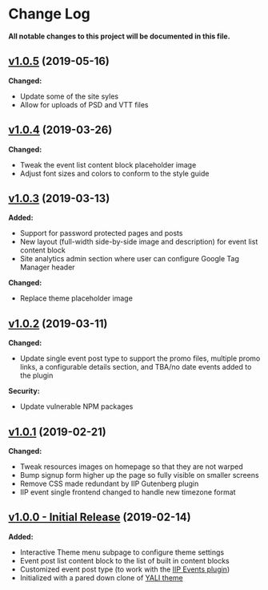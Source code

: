 # Change Log
**All notable changes to this project will be documented in this file.**

## [v1.0.5](https://github.com/IIP-Design/interactive-theme/tree/v1.0.5) (2019-05-16)

**Changed:**
- Update some of the site syles
- Allow for uploads of PSD and VTT files

## [v1.0.4](https://github.com/IIP-Design/interactive-theme/tree/v1.0.4) (2019-03-26)

**Changed:**
- Tweak the event list content block placeholder image
- Adjust font sizes and colors to conform to the style guide

## [v1.0.3](https://github.com/IIP-Design/interactive-theme/tree/v1.0.3) (2019-03-13)

**Added:**
- Support for password protected pages and posts
- New layout (full-width side-by-side image and description) for event list content block
- Site analytics admin section where user can configure Google Tag Manager header

**Changed:**
- Replace theme placeholder image

## [v1.0.2](https://github.com/IIP-Design/interactive-theme/tree/v1.0.2) (2019-03-11)

**Changed:**
- Update single event post type to support the promo files, multiple promo links, a configurable details section, and TBA/no date events added to the plugin

**Security:**
- Update vulnerable NPM packages

## [v1.0.1](https://github.com/IIP-Design/interactive-theme/tree/v1.0.1) (2019-02-21)

**Changed:**
- Tweak resources images on homepage so that they are not warped
- Bump signup form higher up the page so fully visible on smaller screens
- Remove CSS made redundant by IIP Gutenberg plugin
- IIP event single frontend changed to handle new timezone format

## [v1.0.0 - Initial Release](https://github.com/IIP-Design/interactive-theme/tree/v1.0.0) (2019-02-14)

**Added:**

- Interactive Theme menu subpage to configure theme settings
- Event post list content block to the list of built in content blocks
- Customized event post type (to work with the [IIP Events plugin](https://github.com/IIP-Design/iip-events))
- Initialized with a pared down clone of [YALI theme](https://github.com/IIP-Design/yali-theme)
